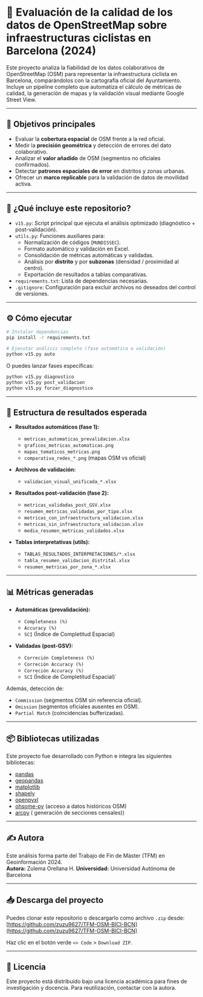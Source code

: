 # 🚴 Evaluación de la calidad de los datos de OpenStreetMap sobre infraestructuras ciclistas en Barcelona (2024)

Este proyecto analiza la fiabilidad de los datos colaborativos de OpenStreetMap (OSM) para representar la infraestructura ciclista en Barcelona, comparándolos con la cartografía oficial del Ayuntamiento. Incluye un pipeline completo que automatiza el cálculo de métricas de calidad, la generación de mapas y la validación visual mediante Google Street View.

---

## 📌 Objetivos principales

- Evaluar la **cobertura espacial** de OSM frente a la red oficial.
- Medir la **precisión geométrica** y detección de errores del dato colaborativo.
- Analizar el **valor añadido** de OSM (segmentos no oficiales confirmados).
- Detectar **patrones espaciales de error** en distritos y zonas urbanas.
- Ofrecer un **marco replicable** para la validación de datos de movilidad activa.

---

## 🧰 ¿Qué incluye este repositorio?

- `v15.py`: Script principal que ejecuta el análisis optimizado (diagnóstico + post-validación).
- `utils.py`: Funciones auxiliares para:
  - Normalización de códigos (`MUNDISSEC`).
  - Formato automático y validación en Excel.
  - Consolidación de métricas automáticas y validadas.
  - Análisis por **distrito** y por **subzonas** (densidad / proximidad al centro).
  - Exportación de resultados a tablas comparativas.
- `requirements.txt`: Lista de dependencias necesarias.
- `.gitignore`: Configuración para excluir archivos no deseados del control de versiones.
---

## ⚙️ Cómo ejecutar

```bash
# Instalar dependencias
pip install -r requirements.txt

# Ejecutar análisis completo (fase automática o validación)
python v15.py auto
```

O puedes lanzar fases específicas:

```bash
python v15.py diagnostico
python v15.py post_validacion
python v15.py forzar_diagnostico
```

---
## 📂 Estructura de resultados esperada

- **Resultados automáticos (fase 1):**
  - `metricas_automaticas_prevalidacion.xlsx`
  - `graficos_metricas_automaticas.png`
  - `mapas_tematicos_metricas.png`
  - `comparativa_redes_*.png` (mapas OSM vs oficial)

- **Archivos de validación:**
  - `validacion_visual_unificada_*.xlsx`

- **Resultados post-validación (fase 2):**
  - `metricas_validadas_post_GSV.xlsx`
  - `resumen_metricas_validadas_por_tipo.xlsx`
  - `metricas_con_infraestructura_validacion.xlsx`
  - `metricas_sin_infraestructura_validacion.xlsx`
  - `media_resumen_metricas_validados.xlsx`

- **Tablas interpretativas (utils):**
  - `TABLAS_RESULTADOS_INTERPRETACIONES/*.xlsx`
  - `tabla_resumen_validacion_distrital.xlsx`
  - `resumen_metricas_por_zona_*.xlsx`

---
## 📊 Métricas generadas

- **Automáticas (prevalidación):**
  - `Completeness (%)`
  - `Accuracy (%)`
  - `SCI` (Índice de Completitud Espacial)

- **Validadas (post-GSV):**
  - `Correción Completeness (%)`
  - `Correción Accuracy (%)`
  - `Correción Accuracy (%)`
  - `SCI` (Índice de Completitud Espacial)`

Además, detección de:
- `Commission` (segmentos OSM sin referencia oficial).
- `Omission` (segmentos oficiales ausentes en OSM).
- `Partial Match` (coincidencias bufferizadas).


---

## 📦 Bibliotecas utilizadas

Este proyecto fue desarrollado con Python e integra las siguientes bibliotecas:

- [pandas](https://pandas.pydata.org/)
- [geopandas](https://geopandas.org/)
- [matplotlib](https://matplotlib.org/)
- [shapely](https://shapely.readthedocs.io/)
- [openpyxl](https://openpyxl.readthedocs.io/)
- [ohsome-py](https://github.com/GIScience/ohsome-py) (acceso a datos históricos OSM)
- [arcpy](https://github.com/GIScience/ohsome-py) ( generación de secciones censales))
---

## ✍️ Autora

Este análisis forma parte del Trabajo de Fin de Máster (TFM) en Geoinformación 2024.  
**Autora:** Zulema Orellana H. 
**Universidad:** Universidad Autónoma de Barcelona

---

## 📥 Descarga del proyecto

Puedes clonar este repositorio o descargarlo como archivo `.zip` desde:  
[https://github.com/zuzu9627/TFM-OSM-BICI-BCN](https://github.com/zuzu9627/TFM-OSM-BICI-BCN)

Haz clic en el botón verde `<> Code` > `Download ZIP`.

---

## 📄 Licencia

Este proyecto está distribuido bajo una licencia académica para fines de investigación y docencia. Para reutilización, contactar con la autora.
